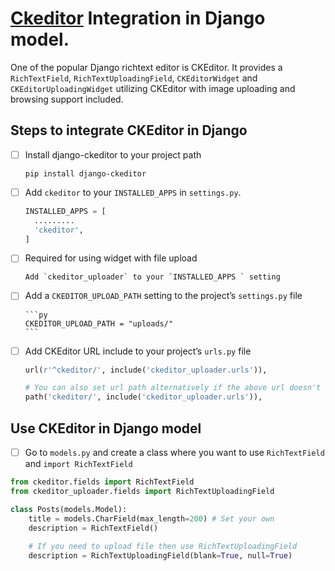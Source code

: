 # [Ckeditor](https://ckeditor.com/) Integration in Django model.

One of the popular Django richtext editor is CKEditor. It provides a `RichTextField`, `RichTextUploadingField`, `CKEditorWidget` and `CKEditorUploadingWidget` utilizing CKEditor
with image uploading and browsing support included.

## Steps to integrate CKEditor in Django
- [ ] Install django-ckeditor to your project path
  
    `pip install django-ckeditor`
- [ ] Add `ckeditor` to your `INSTALLED_APPS` in `settings.py`.
  
  ```py
  INSTALLED_APPS = [
    .........
    'ckeditor',
  ]
  ```
- [ ] Required for using widget with file upload
  
      Add `ckeditor_uploader` to your `INSTALLED_APPS ` setting
 
- [ ] Add a `CKEDITOR_UPLOAD_PATH` setting to the project’s `settings.py` file
  
      ```py
      CKEDITOR_UPLOAD_PATH = "uploads/"
      ```
- [ ] Add CKEditor URL include to your project’s `urls.py` file
    ```py
    url(r'^ckeditor/', include('ckeditor_uploader.urls')),
    
    # You can also set url path alternatively if the above url doesn't work
    path('ckeditor/', include('ckeditor_uploader.urls')),
    ```
    
## Use CKEditor in Django model
- [ ] Go to `models.py` and create a class where you want to use `RichTextField` and `import RichTextField`
```py
from ckeditor.fields import RichTextField
from ckeditor_uploader.fields import RichTextUploadingField

class Posts(models.Model):
    title = models.CharField(max_length=200) # Set your own
    description = RichTextField()
    
    # If you need to upload file then use RichTextUploadingField
    description = RichTextUploadingField(blank=True, null=True)
```
